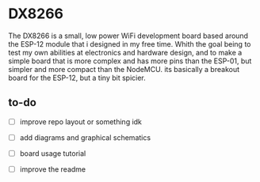 # DX8266

The DX8266 is a small, low power WiFi development board based around the ESP-12 module that i designed in my free time. Whith the goal being to test my own abilities at electronics and hardware design, and to make a simple board that is more complex and has more pins than the ESP-01, but simpler and more compact than the NodeMCU.
its basically a breakout board for the ESP-12, but a tiny bit spicier.

## to-do

- [ ] improve repo layout or something idk
- [ ] add diagrams and graphical schematics
- [ ] board usage tutorial
- [ ] improve the readme


